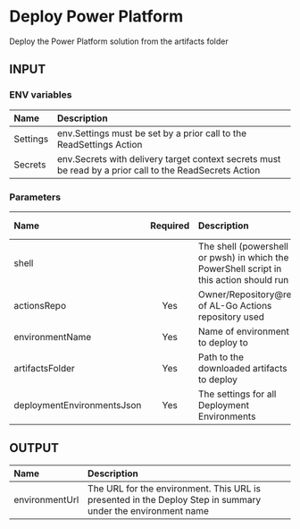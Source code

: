 # Deploy Power Platform
Deploy the Power Platform solution from the artifacts folder

## INPUT

### ENV variables
| Name | Description |
| :-- | :-- |
| Settings | env.Settings must be set by a prior call to the ReadSettings Action |
| Secrets | env.Secrets with delivery target context secrets must be read by a prior call to the ReadSecrets Action |

### Parameters
| Name | Required | Description | Default value |
| :-- | :-: | :-- | :-- |
| shell | | The shell (powershell or pwsh) in which the PowerShell script in this action should run | powershell |
| actionsRepo | Yes | Owner/Repository@ref of AL-Go Actions repository used | |
| environmentName | Yes | Name of environment to deploy to |
| artifactsFolder | Yes | Path to the downloaded artifacts to deploy | |
| deploymentEnvironmentsJson | Yes | The settings for all Deployment Environments | |

## OUTPUT
| Name | Description |
| :-- | :-- |
| environmentUrl | The URL for the environment. This URL is presented in the Deploy Step in summary under the environment name |
